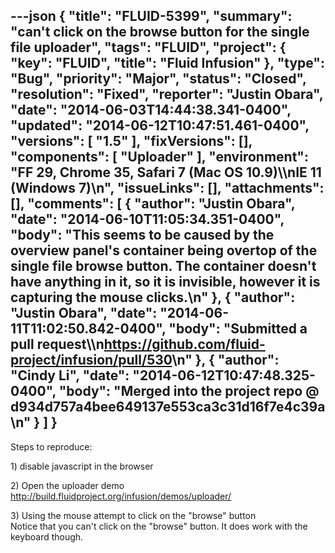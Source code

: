 ---json
{
  "title": "FLUID-5399",
  "summary": "can't click on the browse button for the single file uploader",
  "tags": "FLUID",
  "project": {
    "key": "FLUID",
    "title": "Fluid Infusion"
  },
  "type": "Bug",
  "priority": "Major",
  "status": "Closed",
  "resolution": "Fixed",
  "reporter": "Justin Obara",
  "date": "2014-06-03T14:44:38.341-0400",
  "updated": "2014-06-12T10:47:51.461-0400",
  "versions": [
    "1.5"
  ],
  "fixVersions": [],
  "components": [
    "Uploader"
  ],
  "environment": "FF 29, Chrome 35, Safari 7 (Mac OS 10.9)\\\nIE 11 (Windows 7)\n",
  "issueLinks": [],
  "attachments": [],
  "comments": [
    {
      "author": "Justin Obara",
      "date": "2014-06-10T11:05:34.351-0400",
      "body": "This seems to be caused by the overview panel's container being overtop of the single file browse button. The container doesn't have anything in it, so it is invisible, however it is capturing the mouse clicks.\n"
    },
    {
      "author": "Justin Obara",
      "date": "2014-06-11T11:02:50.842-0400",
      "body": "Submitted a pull request\\\n<https://github.com/fluid-project/infusion/pull/530>\n"
    },
    {
      "author": "Cindy Li",
      "date": "2014-06-12T10:47:48.325-0400",
      "body": "Merged into the project repo @ d934d757a4bee649137e553ca3c31d16f7e4c39a\n"
    }
  ]
}
---
Steps to reproduce:

1\) disable javascript in the browser

2\) Open the uploader demo\
<http://build.fluidproject.org/infusion/demos/uploader/>

3\) Using the mouse attempt to click on the "browse" button\
Notice that you can't click on the "browse" button. It does work with the keyboard though.&#x20;

        